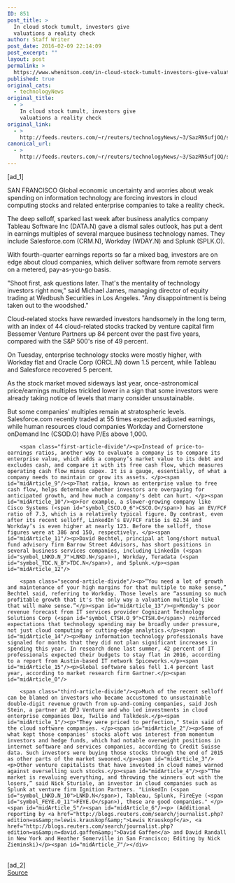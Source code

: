 ```yaml
---
ID: 851
post_title: >
  In cloud stock tumult, investors give
  valuations a reality check
author: Staff Writer
post_date: 2016-02-09 22:14:09
post_excerpt: ""
layout: post
permalink: >
  https://www.whenitson.com/in-cloud-stock-tumult-investors-give-valuations-a-reality-check/
published: true
original_cats:
  - technologyNews
original_title:
  - >
    In cloud stock tumult, investors give
    valuations a reality check
original_link:
  - >
    http://feeds.reuters.com/~r/reuters/technologyNews/~3/SazRN5ufjOQ/story01.htm
canonical_url:
  - >
    http://feeds.reuters.com/~r/reuters/technologyNews/~3/SazRN5ufjOQ/story01.htm
---
```

 [ad_1]
<br><div id="articleText">
<span id="midArticle_start"/>

<span id="midArticle_0"/><span class="focusParagraph" readability="4"><p><span class="articleLocation">SAN FRANCISCO</span> Global economic uncertainty and worries about weak spending on information technology are forcing investors in cloud computing stocks and related enterprise companies to take a reality check.</p></span><span id="midArticle_1"/><p>The deep selloff, sparked last week after business analytics company Tableau Software Inc (<span id="symbol_DATA.N_0">DATA.N</span>) gave a dismal sales outlook, has put a dent in earnings multiples of several marquee business technology names. They include Salesforce.com (<span id="symbol_CRM.N_1">CRM.N</span>), Workday (<span id="symbol_WDAY.N_2">WDAY.N</span>) and Splunk (<span id="symbol_SPLK.O_3">SPLK.O</span>). </p><span id="midArticle_2"/><p>With fourth-quarter earnings reports so far a mixed bag, investors are on edge about cloud companies, which deliver software from remote servers on a metered, pay-as-you-go basis.</p><span id="midArticle_3"/><p>"Shoot first, ask questions later. That's the mentality of technology investors right now," said Michael James, managing director of equity trading at Wedbush Securities in Los Angeles. "Any disappointment is being taken out to the woodshed."</p><span id="midArticle_4"/><p>Cloud-related stocks have rewarded investors handsomely in the long term, with an index of 44 cloud-related stocks tracked by venture capital firm Bessemer Venture Partners up 84 percent over the past five years, compared with the S&amp;P 500's rise of 49 percent.</p><span id="midArticle_5"/><p>On Tuesday, enterprise technology stocks were mostly higher, with Workday flat and Oracle Corp (<span id="symbol_ORCL.N_4">ORCL.N</span>) down 1.5 percent, while Tableau and Salesforce recovered 5 percent.</p><span id="midArticle_6"/><p>As the stock market moved sideways last year, once-astronomical price/earnings multiples trickled lower in a sign that some investors were already taking notice of levels that many consider unsustainable.</p><span id="midArticle_7"/><p>But some companies' multiples remain at stratospheric levels. Salesforce.com recently traded at 55 times expected adjusted earnings, while human resources cloud companies Workday and Cornerstone onDemand Inc (<span id="symbol_CSOD.O_5">CSOD.O</span>) have P/Es above 1,000.</p><span id="midArticle_8"/>
        
        <span class="first-article-divide"/><p>Instead of price-to-earnings ratios, another way to evaluate a company is to compare its enterprise value, which adds a company’s market value to its debt and excludes cash, and compare it with its free cash flow, which measures operating cash flow minus capex. It is a gauge, essentially, of what a company needs to maintain or grow its assets. </p><span id="midArticle_9"/><p>That ratio, known as enterprise value to free cash flow, helps determine whether investors are overpaying for anticipated growth, and how much a company's debt can hurt. </p><span id="midArticle_10"/><p>For example, a slower-growing company like Cisco Systems (<span id="symbol_CSCO.O_6">CSCO.O</span>) has an EV/FCF ratio of 7.3, which is a relatively typical figure. By contrast, even after its recent selloff, LinkedIn’s EV/FCF ratio is 62.34 and Workday’s is even higher at nearly 123. Before the selloff, those figures were at 386 and 150, respectively. </p><span id="midArticle_11"/><p>David Bechtel, principal at long/short mutual fund advisory firm Barrow Street Advisors, has short positions in several business services companies, including LinkedIn (<span id="symbol_LNKD.N_7">LNKD.N</span>), Workday, Teradata (<span id="symbol_TDC.N_8">TDC.N</span>), and Splunk.</p><span id="midArticle_12"/>
        
        <span class="second-article-divide"/><p>“You need a lot of growth and maintenance of your high margins for that multiple to make sense,” Bechtel said, referring to Workday. Those levels are “assuming so much profitable growth that it's the only way a valuation multiple like that will make sense.”</p><span id="midArticle_13"/><p>Monday's poor revenue forecast from IT services provider Cognizant Technology Solutions Corp (<span id="symbol_CTSH.O_9">CTSH.O</span>) reinforced expectations that technology spending may be broadly under pressure, not just cloud computing or cutting-edge analytics.</p><span id="midArticle_14"/><p>Many information technology professionals have signaled for months that they did not plan significant increases in spending this year. In research done last summer, 42 percent of IT professionals expected their budgets to stay flat in 2016, according to a report from Austin-based IT network Spiceworks.</p><span id="midArticle_15"/><p>Global software sales fell 1.4 percent last year, according to market research firm Gartner.</p><span id="midArticle_0"/>
        
        <span class="third-article-divide"/><p>Much of the recent selloff can be blamed on investors who became accustomed to unsustainable double-digit revenue growth from up-and-coming companies, said Josh Stein, a partner at DFJ Venture and who led investments in cloud enterprise companies Box, Twilio and Talkdesk.</p><span id="midArticle_1"/><p>"They were priced to perfection," Stein said of the cloud software companies. </p><span id="midArticle_2"/><p>Some of what kept those companies’ stocks aloft was interest from momentum investors and hedge funds, which had notable overweight positions in internet software and services companies, according to Credit Suisse data. Such investors were buying those stocks through the end of 2015 as other parts of the market swooned.</p><span id="midArticle_3"/><p>Other venture capitalists that have invested in cloud names warned against overselling such stocks.</p><span id="midArticle_4"/><p>“The market is revaluing everything, and throwing the winners out with the losers,” said Nick Sturiale, an investor in cloud companies such as Splunk at venture firm Ignition Partners. "LinkedIn (<span id="symbol_LNKD.N_10">LNKD.N</span>), Tableau, Splunk, FireEye (<span id="symbol_FEYE.O_11">FEYE.O</span>), these are good companies." </p><span id="midArticle_5"/><span id="midArticle_6"/><p> (Additional reporting by <a href="http://blogs.reuters.com/search/journalist.php?edition=us&amp;n=lewis.krauskopf&amp;">Lewis Krauskopf</a>, <a href="http://blogs.reuters.com/search/journalist.php?edition=us&amp;n=david.gaffen&amp;">David Gaffen</a> and David Randall in New York and Heather Somerville in San Francisco; Editing by Nick Zieminski)</p><span id="midArticle_7"/></div>
<br>[ad_2]
<br><a href="http://feeds.reuters.com/~r/reuters/technologyNews/~3/SazRN5ufjOQ/story01.htm">Source </a>